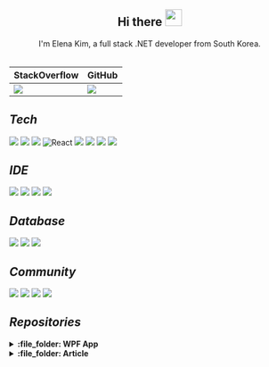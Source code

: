 ## <div align=center>Hi there <img src="https://user-images.githubusercontent.com/74305823/128292495-86e9cc4e-3fee-49df-963c-0a31748ba61b.gif" width="30px"></div>

<div align=center>I'm Elena Kim, a full stack .NET developer from South Korea.</div>

<br />

<div align=center> 
  <table>
    <thead>
      <tr>
        <th>StackOverflow</th>
        <th>GitHub</th>
      </tr>
    </thead>
    <tbody>
      <tr>
        <td>
          <a href="https://stackoverflow.com/users/15165816/elena-kim" target="_blank">
            <img src="https://github-readme-stackoverflow.vercel.app/?userID=15165816&layout=compact"/>
          </a>
        </td>
        <td>
          <img src="https://github-readme-stats.vercel.app/api?username=devncore-elena&show_icons=true&theme=buefy&count_private=true&hide_border=true&hide_title=true&line_height=25"/>
        </td>
      </tr>
    </tbody>
  </table>
</div>

## _Tech_
![](https://img.shields.io/badge/-C%23-%23239120?style=for-the-badge&logo=C-Sharp)
![](https://img.shields.io/badge/-.NET-%235C2D91?style=for-the-badge&logo=.NET)
![](https://img.shields.io/badge/-Blazor-512BD4?style=for-the-badge&logo=Blazor&logoColor=white)
<img alt="React" src="https://img.shields.io/badge/react-%2320232a.svg?&style=for-the-badge&logo=react&logoColor=%2361DAFB"/>
![](https://img.shields.io/badge/-Python-3776AB?style=for-the-badge&logo=Python&logoColor=white)
![](https://img.shields.io/badge/-pandas-150458?style=for-the-badge&logo=pandas&logoColor=white)
![](https://img.shields.io/badge/-NumPy-013243?style=for-the-badge&logo=NumPy&logoColor=white)
![](https://img.shields.io/badge/-Markdown-000000?style=for-the-badge&logo=Markdown&logoColor=white)

## _IDE_
![](https://img.shields.io/badge/-Visual%20Studio-%235C2D91?style=for-the-badge&logo=Visual-Studio)
![](https://img.shields.io/badge/-Visual%20Studio%20Code-%23007ACC?style=for-the-badge&logo=Visual-Studio-Code)
![](https://img.shields.io/badge/-Jupyter-f37626?style=for-the-badge&logo=Jupyter&logoColor=white)
![](https://img.shields.io/badge/-Atom-66595C?style=for-the-badge&logo=Atom&logoColor=white)

## _Database_
![](https://img.shields.io/badge/-MSSQL-%23CC2927?style=for-the-badge&logo=Microsoft-SQL-Server)
![](https://img.shields.io/badge/-MongoDB-47a248?style=for-the-badge&logo=MongoDB&logoColor=white)
![](https://img.shields.io/badge/-Oracle-F80000?style=for-the-badge&logo=Oracle&logoColor=white)

## _Community_
![](https://img.shields.io/badge/-StackOverflow-f58025?style=for-the-badge&logo=StackOverflow&logoColor=white)
![](https://img.shields.io/badge/-GitHub-181717?style=for-the-badge&logo=GitHub&logoColor=white)
![](https://img.shields.io/badge/-Bitbucket-0052CC?style=for-the-badge&logo=Bitbucket&logoColor=white)
![](https://img.shields.io/badge/-Youtube-ff0000?style=for-the-badge&logo=Youtube&logoColor=white)

## _Repositories_

<details>
  <summary><b>:file_folder: WPF App</b></summary>

&nbsp;&nbsp;&nbsp;&nbsp;&nbsp;&nbsp; :file_folder: [**League of Legends**](https://github.com/devncore/leagueoflegends)  
&nbsp;&nbsp;&nbsp;&nbsp;&nbsp;&nbsp; :file_folder: [**DevFlow**](https://github.com/devncore/devflow)  
&nbsp;&nbsp;&nbsp;&nbsp;&nbsp;&nbsp; :file_folder: [**iCommander**](https://github.com/devncore/icommander)
  
</details>

<details>
  <summary><b>:file_folder: Article</b></summary>

&nbsp;&nbsp;&nbsp;&nbsp;&nbsp;&nbsp; :file_folder: [**the-easiest-markdown**](https://github.com/devncore/the-easiest-markdown)   
&nbsp;&nbsp;&nbsp;&nbsp;&nbsp;&nbsp; :file_folder: [**the-easiest-yaml**](https://github.com/devncore/the-easiest-yaml)   
&nbsp;&nbsp;&nbsp;&nbsp;&nbsp;&nbsp; :file_folder: [**wpf-xaml-binding**](https://github.com/devncore/wpf-xaml-binding)  
&nbsp;&nbsp;&nbsp;&nbsp;&nbsp;&nbsp; :file_folder: [**ivalueconverter**](https://github.com/devncore/ivalueconverter)    
&nbsp;&nbsp;&nbsp;&nbsp;&nbsp;&nbsp; :file_folder: [**dependencyproperty**](https://github.com/devncore/dependencyproperty)   
&nbsp;&nbsp;&nbsp;&nbsp;&nbsp;&nbsp; :file_folder: [**wpf-coce-rules**](https://github.com/devncore/wpf-code-rules)   
&nbsp;&nbsp;&nbsp;&nbsp;&nbsp;&nbsp; :file_folder: [**emoji-cheat-sheet**](https://github.com/devncore/emoji-cheat-sheet) 
  
</details>
 
